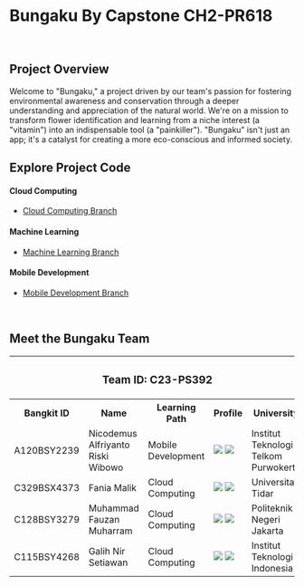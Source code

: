 # Bungaku By Capstone CH2-PR618
<br>

## Project Overview

Welcome to "Bungaku," a project driven by our team's passion for fostering environmental awareness and conservation through a deeper understanding and appreciation of the natural world. We're on a mission to transform flower identification and learning from a niche interest (a "vitamin") into an indispensable tool (a "painkiller"). "Bungaku" isn't just an app; it's a catalyst for creating a more eco-conscious and informed society.
<br>
## Explore Project Code

#### Cloud Computing
- [Cloud Computing Branch](https://github.com/Fauzanmhr/Bungaku/tree/cloud-computing)

#### Machine Learning
- [Machine Learning Branch](https://github.com/Fauzanmhr/Bungaku/tree/machine-learning)

#### Mobile Development
- [Mobile Development Branch](https://github.com/Fauzanmhr/Bungaku/tree/mobile-development)
<br>

## Meet the Bungaku Team

  <table align="center">
    <tr>
     <th colspan="5">
    <h3 align="center">Team ID: C23-PS392</h3>
  </th>
</tr>
      <th>Bangkit ID</th>
      <th>Name</th>
      <th>Learning Path</th>
      <th>Profile</th>
      <th>University</th>
    </tr>
    <tr>
      <td>A120BSY2239</td>
      <td>Nicodemus Alfriyanto Riski Wibowo</td>
      <td>Mobile Development</td>
      <td>
        <a href="https://www.linkedin.com/in/nicodemusalf/"><img src="https://img.shields.io/badge/linkedin-%230077B5.svg?style=for-the-badge&logo=linkedin&logoColor=white"></a>
        <a href="https://github.com/ncccdms"><img src="https://img.shields.io/badge/github-121013?style=for-the-badge&logo=github&logoColor=white"></a>
      </td>
      <td>Institut Teknologi Telkom Purwokerto</td>
    </tr>
    <tr>
      <td>C329BSX4373</td>
      <td>Fania Malik</td>
      <td>Cloud Computing</td>
      <td>
        <a href="https://www.linkedin.com/in/faniamalik"><img src="https://img.shields.io/badge/linkedin-%230077B5.svg?style=for-the-badge&logo=linkedin&logoColor=white"></a>
        <a href="https://github.com/FaniaMalik"><img src="https://img.shields.io/badge/github-121013?style=for-the-badge&logo=github&logoColor=white"></a>
      </td>
      <td>Universitas Tidar</td>
    </tr>
    <tr>
      <td>C128BSY3279</td>
      <td>Muhammad Fauzan Muharram</td>
      <td>Cloud Computing</td>
      <td>
        <a href="https://www.linkedin.com/in/fauzanmhr"><img src="https://img.shields.io/badge/linkedin-%230077B5.svg?style=for-the-badge&logo=linkedin&logoColor=white"></a>
        <a href="https://github.com/Fauzanmhr"><img src="https://img.shields.io/badge/github-121013?style=for-the-badge&logo=github&logoColor=white"></a>
      </td>
      <td>Politeknik Negeri Jakarta</td>
    </tr>
    <tr>
      <td>C115BSY4268</td>
      <td>Galih Nir Setiawan</td>
      <td>Cloud Computing</td>
      <td>
        <a href="https://www.linkedin.com/in/galihnirsetiawan"><img src="https://img.shields.io/badge/linkedin-%230077B5.svg?style=for-the-badge&logo=linkedin&logoColor=white"></a>
        <a href="https://github.com/your_github_profile"><img src="https://img.shields.io/badge/github-121013?style=for-the-badge&logo=github&logoColor=white"></a>
      </td>
      <td>Institut Teknologi Indonesia</td>
    </tr>
  </table>
</div>
